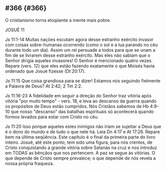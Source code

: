 ## #366 {#366}

O cristianismo torna eloqüente a mente mais pobre.

JOSUÉ 11

Js 11:1-14 Muitas nações escutam agora desse estranho exército invasor com coisas sobre-humanas ocorrendo (como o sol e a lua parando no céu durante todo um dia). Assim um rei persuade a todos para que se unam a fim de se livrarem desse estranho exército. Mas eles não sabiam que o Senhor dirigia aqueles invasores! O Senhor é mencionado quatro vezes. Repare (vers. 12) que eles estão fazendo exatamente o que Moisés havia ordenado que Josué fizesse (Dt 20:17).

Js 11:15 Que coisa grandiosa para se dizer! Estamos nós seguindo fielmente a Palavra de Deus? At 2:42; 2 Tm 2:2.

Js 11:16-23 A fidelidade em seguir a direção do Senhor traz vitória após vitória &quot;por muito tempo&quot; - vers. 18, e leva ao descanso da guerra quando os propósitos de Deus estão cumpridos. Nós Cristãos sabemos de Hb 4:9-10 que nosso &quot;descanso&quot; das batalhas espirituais só acontecerá quando formos levados para estar com Cristo no céu.

Js 11:20 Isso porque aqueles estes inimigos não iriam se sujeitar a Deus que é o dono do mundo e de tudo o que nele há. Leia Dn 4:17 e At 17:26\. Repare bem na última seqüência. Este capítulo é o final da primeira parte do livro inteiro. Josué, até este ponto, tem sido uma figura, para nós crentes, de Cristo conquistando a grande vitória sobre Satanás na cruz e nos introduz em TODAS as bênçãos que nos pertencem. A paz se segue às vitórias. O que depende de Cristo sempre prevalece; o que depende de nós revela a nossa própria fraqueza.